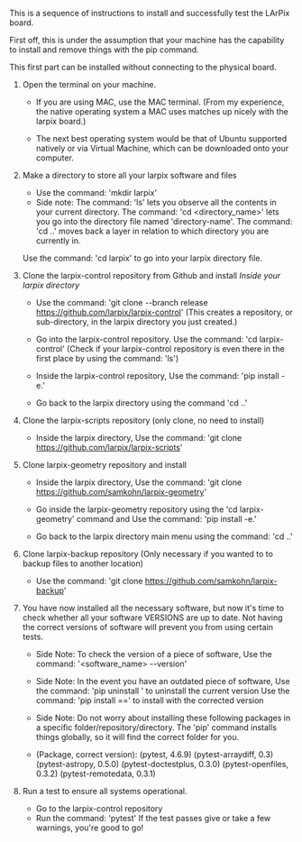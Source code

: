 This is a sequence of instructions to install and successfully test the LArPix board.

First off, this is under the assumption that your machine has the capability to install and remove things with the 
pip command.

This first part can be installed without connecting to the physical board.

1. Open the terminal on your machine. 
      - If you are using MAC, use the MAC terminal.
      (From my experience, the native operating system a MAC uses matches up nicely with the larpix board.)
      
      - The next best operating system would be that of Ubuntu supported natively or via
        Virtual Machine, which can be downloaded onto your computer.
      
2. Make a directory to store all your larpix software and files
      - Use the command: 'mkdir larpix'
      
      * Side note:
          The command: 'ls' lets you observe all the contents in your current directory.
          The command: 'cd <directory_name>' lets you go into the directory file named 'directory-name'.
          The command: 'cd ..' moves back a layer in relation to which directory you are currently in.
        
      Use the command: 'cd larpix' to go into your larpix directory file.
      
3. Clone the larpix-control repository from Github and install
      *Inside your larpix directory*
      
      - Use the command: 'git clone --branch release https://github.com/larpix/larpix-control'
        (This creates a repository, or sub-directory, in the larpix directory you just created.)
       
      - Go into the larpix-control repository.
        Use the command: 'cd larpix-control'
        (Check if your larpix-control repository is even there in the first place by using the command: 'ls')
        
      - Inside the larpix-control repository,
        Use the command: 'pip install -e.'
        
      - Go back to the larpix directory using the command 'cd ..'
      
4. Clone the larpix-scripts repository (only clone, no need to install)
      - Inside the larpix directory,
        Use the command: 'git clone https://github.com/larpix/larpix-scripts'

5. Clone larpix-geometry repository and install
      - Inside the larpix directory,
        Use the command: 'git clone https://github.com/samkohn/larpix-geometry'
      
      - Go inside the larpix-geometry repository using the 'cd larpix-geometry' command and
        Use the command: 'pip install -e.'
      
      - Go back to the larpix directory main menu using the command: 'cd ..'
        
6. Clone larpix-backup repository
      (Only necessary if you wanted to to backup files to another location)
      - Use the command: 'git clone https://github.com/samkohn/larpix-backup'

7. You have now installed all the necessary software, but now it's time to check whether all your software 
   VERSIONS are up to date. Not having the correct versions of software will prevent you from 
   using certain tests.
      - Side Note: To check the version of a piece of software,
        Use the command: '<software_name> --version'
      
      - Side Note: In the event you have an outdated piece of software,
        Use the command: 'pip uninstall <thing>' to uninstall the current version
        Use the command: 'pip install <thing>==<version>' to install with the corrected version
      
      - Side Note: Do not worry about installing these following packages in a specific 
        folder/repository/directory. The 'pip' command installs things globally, 
        so it will find the correct folder for you.
        
      - (Package, correct version):
            (pytest, 4.6.9)
            (pytest-arraydiff, 0.3)
            (pytest-astropy, 0.5.0)
            (pytest-doctestplus, 0.3.0)
            (pytest-openfiles, 0.3.2)
            (pytest-remotedata, 0.3.1)
            
8. Run a test to ensure all systems operational.
      - Go to the larpix-control repository
      - Run the command: 'pytest'
      If the test passes give or take a few warnings, you're good to go!
